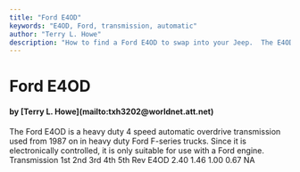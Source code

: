 ```yaml
---
title: "Ford E4OD"
keywords: "E4OD, Ford, transmission, automatic"
author: "Terry L. Howe"
description: "How to find a Ford E4OD to swap into your Jeep.  The E4OD is a electronically controlled 4 speed automatic overdrive transmission."
---
```


# Ford E4OD
<H4>by [Terry L. Howe](mailto:txh3202@worldnet.att.net)</H4>
The Ford E4OD is a heavy duty 4 speed automatic overdrive
transmission used from 1987 on in heavy duty Ford F-series
trucks.  Since it is electronically controlled, it is only
suitable for use with a Ford engine.
Transmission 1st 2nd 3rd 4th 5th Rev 
E4OD 2.40 1.46 1.00 0.67  NA